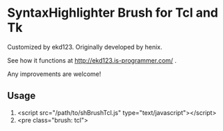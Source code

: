 # SyntaxHighlighter Brush for Tcl and Tk

Customized by ekd123.
Originally developed by henix.

See how it functions at http://ekd123.is-programmer.com/ .

Any improvements are welcome!

## Usage
1. \<script src="/path/to/shBrushTcl.js" type="text/javascript"\>\</script\>
2. \<pre class="brush: tcl"\>
